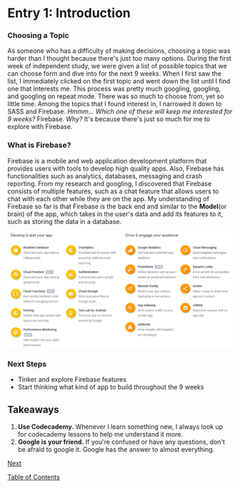 # Entry 1: Introduction

### Choosing a Topic
As someone who has a difficulty of making decisions, choosing a topic was harder than I thought because there's just too many options. During the first week of independent study, we were given a list of possible topics that we can choose form and dive into for the next 9 weeks. When I first saw the list, I immediately clicked on the first topic and went down the list until I find one that interests me. This process was pretty much googling, googling, and googling on repeat mode. There was so much to choose from, yet so little time. Among the topics that I found interest in, I narrowed it down to SASS and Firebase. *Hmmm... Which one of these will keep me interested for 9 weeks?* Firebase. *Why?* It's because there's just so much for me to explore with Firebase.

### What is Firebase?
Firebase is a mobile and web application development platform that provides users with tools to develop high quality apps. Also, Firebase has functionalities such as analytics, databases, messaging and crash reporting. From my research and googling, I discovered that Firebase consists of multiple features, such as a chat feature that allows users to chat with each other while they are on the app. My understanding of Firebase so far is that Firebase is the back end and similar to the **Model**(or brain) of the app, which takes in the user's data and add its features to it, such as storing the data in a database.

![Firebase](../images/features.PNG)

### Next Steps
* Tinker and explore Firebase features
* Start thinking what kind of app to build throughout the 9 weeks

## Takeaways
1. **Use Codecademy.** Whenever I learn something new, I always look up for codecademy lessons to help me understand it more.
2. **Google is your friend.** If you're confused or have any questions, don't be afraid to google it. Google has the answer to almost everything.  

[Next](entry2.md)

[Table of Contents](../README.md)
